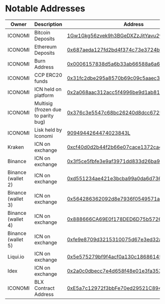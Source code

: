 # Notable Addresses

Owner | Description | Address
---|---|---
ICONOMI | Bitcoin Deposits | [1Gw1Gkg56zvek9h3BGeDXZzJitYavu2yWn](https://blockchain.info/en/address/1Gw1Gkg56zvek9h3BGeDXZzJitYavu2yWn)
ICONOMI | Ethereum Deposits | [0x687aeda127fd2bd4f374c73e3724bf9b7c7a6b9c](https://etherscan.io/address/0x687aeda127fd2bd4f374c73e3724bf9b7c7a6b9c)
ICONOMI | Burn Address | [0x0006157838d5a6b33ab66588a6a693a57c869999](https://etherscan.io/token/ICONOMI?a=0x0006157838d5a6b33ab66588a6a693a57c869999)
ICONOMI | CCP ERC20 funds | [0x31fc2dbe295a8570b69c09c5aaec33459fc1a1b3](https://etherscan.io/address/0x31fc2dbe295a8570b69c09c5aaec33459fc1a1b3#tokentxns)
ICONOMI | ICN held on platform | [0x2a068aac312acc5f4996be9d1ab810a8b6223c76](https://etherscan.io/token/0x888666CA69E0f178DED6D75b5726Cee99A87D698?a=0x2a068aac312acc5f4996be9d1ab810a8b6223c76)
ICONOMI | Multisig (frozen due to parity bug) | [0x376c3e5547c68bc26240d8dcc6729fff665a4448](https://etherscan.io/address/0x376c3e5547c68bc26240d8dcc6729fff665a4448)
ICONOMI | Lisk held by Iconomi | [9094944264474023843L](https://explorer.lisk.io/address/9094944264474023843L)
Kraken | ICN on exchange | [0xcf40d0d2b44f2b66e07cace1372ca42b73cf21a3](https://etherscan.io/token/ICONOMI?a=0xcf40d0d2b44f2b66e07cace1372ca42b73cf21a3)
Binance | ICN on exchange | [0x3f5ce5fbfe3e9af3971dd833d26ba9b5c936f0be](https://etherscan.io/token/0x888666CA69E0f178DED6D75b5726Cee99A87D698?a=0x3f5ce5fbfe3e9af3971dd833d26ba9b5c936f0be)
Binance (wallet 2) | ICN on exchange | [0xd551234ae421e3bcba99a0da6d736074f22192ff](https://etherscan.io/token/0x888666CA69E0f178DED6D75b5726Cee99A87D698?a=0xd551234ae421e3bcba99a0da6d736074f22192ff)
Binance (wallet 3) | ICN on exchange | [0x564286362092d8e7936f0549571a803b203aaced](https://etherscan.io/token/0x888666CA69E0f178DED6D75b5726Cee99A87D698?a=0x564286362092d8e7936f0549571a803b203aaced)
Binance (wallet 4) | ICN on exchange | [0x888666CA69E0f178DED6D75b5726Cee99A87D698](https://etherscan.io/token/0x888666CA69E0f178DED6D75b5726Cee99A87D698?a=0x0681d8db095565fe8a346fa0277bffde9c0edbbf)
Binance (wallet 5) | ICN on exchange | [0xfe9e8709d3215310075d67e3ed32a380ccf451c8](https://etherscan.io/token/0x888666CA69E0f178DED6D75b5726Cee99A87D698?a=0xfe9e8709d3215310075d67e3ed32a380ccf451c8)
Liqui.io | ICN on exchange | [0x5e575279bf9f4acf0a130c186861454247394c06](https://etherscan.io/token/0x888666CA69E0f178DED6D75b5726Cee99A87D698?a=0x5e575279bf9f4acf0a130c186861454247394c06)
Idex | ICN on exchange | [0x2a0c0dbecc7e4d658f48e01e3fa353f44050c208](https://etherscan.io/token/0x888666CA69E0f178DED6D75b5726Cee99A87D698?a=0x2a0c0dbecc7e4d658f48e01e3fa353f44050c208)
ICONOMI | BLX Contract Address | [0xE5a7c12972f3bbFe70ed29521C8949b8Af6a0970](https://etherscan.io/address/0xe5a7c12972f3bbfe70ed29521c8949b8af6a0970)
